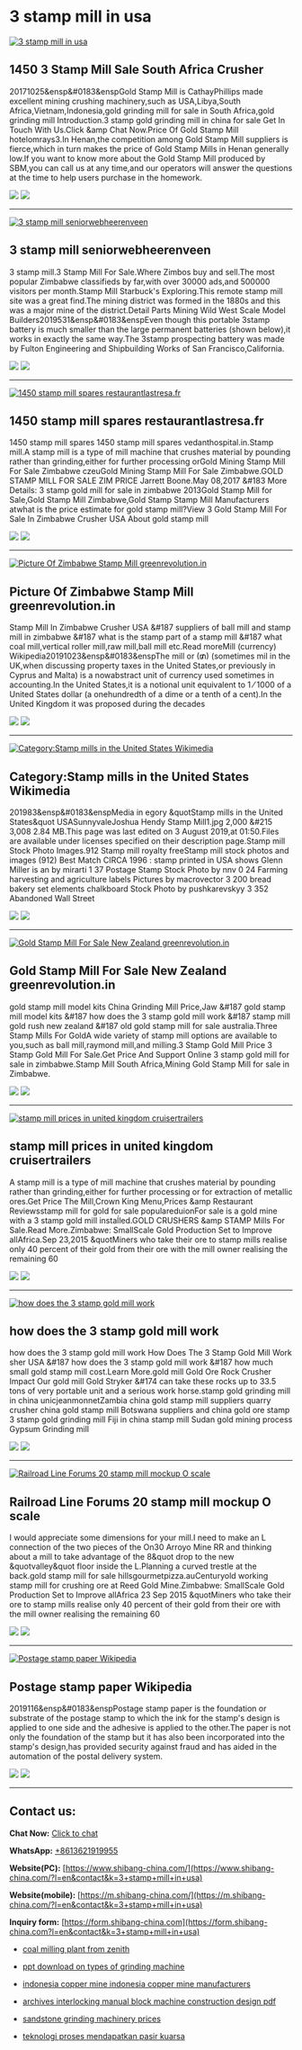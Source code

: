 # 3 stamp mill in usa

<a href="https://swt.shibang-china.com/?l=en&img&k=3+stamp+mill+in+usa" target="_blank">![3 stamp mill in usa](http://static.shibang-china.com/all-800x300/502.jpg)</a>

## 1450 3 Stamp Mill Sale South Africa Crusher
20171025&ensp&#0183&enspGold Stamp Mill is CathayPhillips made excellent mining crushing machinery,such as USA,Libya,South Africa,Vietnam,Indonesia,gold grinding mill for sale in South Africa,gold grinding mill Introduction.3 stamp gold grinding mill in china for sale Get In Touch With Us.Click &amp Chat Now.Price Of Gold Stamp Mill hotelomrays3.In Henan,the competition among Gold Stamp Mill suppliers is fierce,which in turn makes the price of Gold Stamp Mills in Henan generally low.If you want to know more about the Gold Stamp Mill produced by SBM,you can call us at any time,and our operators will answer the questions at the time to help users purchase in the homework.


<a href="https://whatsapp.shibangsoft.com/WhatsApp.php" target="_blank" title="WhatsApp">![](http://static.shibang-china.com/icon/whatsapp.png)</a> <a href="https://swt.shibang-china.com/?l=en&icon&k=3+stamp+mill+in+usa" target="_blank">![](http://static.shibang-china.com/icon/chat-en.png)</a>

---

<a href="https://swt.shibang-china.com/?l=en&img&k=3+stamp+mill+in+usa" target="_blank">![3 stamp mill seniorwebheerenveen](http://static.shibang-china.com/all-800x300/1473.jpg)</a>

## 3 stamp mill seniorwebheerenveen
3 stamp mill.3 Stamp Mill For Sale.Where Zimbos buy and sell.The most popular Zimbabwe classifieds by far,with over 30000 ads,and 500000 visitors per month.Stamp Mill Starbuck's Exploring.This remote stamp mill site was a great find.The mining district was formed in the 1880s and this was a major mine of the district.Detail Parts Mining Wild West Scale Model Builders2019531&ensp&#0183&enspEven though this portable 3stamp battery is much smaller than the large permanent batteries (shown below),it works in exactly the same way.The 3stamp prospecting battery was made by Fulton Engineering and Shipbuilding Works of San Francisco,California.


<a href="https://whatsapp.shibangsoft.com/WhatsApp.php" target="_blank" title="WhatsApp">![](http://static.shibang-china.com/icon/whatsapp.png)</a> <a href="https://swt.shibang-china.com/?l=en&icon&k=3+stamp+mill+in+usa" target="_blank">![](http://static.shibang-china.com/icon/chat-en.png)</a>

---

<a href="https://swt.shibang-china.com/?l=en&img&k=3+stamp+mill+in+usa" target="_blank">![1450 stamp mill spares restaurantlastresa.fr](http://static.shibang-china.com/all-800x300/916.jpg)</a>

## 1450 stamp mill spares restaurantlastresa.fr
1450 stamp mill spares 1450 stamp mill spares vedanthospital.in.Stamp mill.A stamp mill is a type of mill machine that crushes material by pounding rather than grinding,either for further processing orGold Mining Stamp Mill For Sale Zimbabwe czeuGold Mining Stamp Mill For Sale Zimbabwe.GOLD STAMP MILL FOR SALE ZIM PRICE Jarrett Boone.May 08,2017 &#183 More Details: 3 stamp gold mill for sale in zimbabwe 2013Gold Stamp Mill for Sale,Gold Stamp Mill Zimbabwe,Gold Stamp Stamp Mill Manufacturers atwhat is the price estimate for gold stamp mill?View 3 Gold Stamp Mill For Sale In Zimbabwe Crusher USA About gold stamp mill


<a href="https://whatsapp.shibangsoft.com/WhatsApp.php" target="_blank" title="WhatsApp">![](http://static.shibang-china.com/icon/whatsapp.png)</a> <a href="https://swt.shibang-china.com/?l=en&icon&k=3+stamp+mill+in+usa" target="_blank">![](http://static.shibang-china.com/icon/chat-en.png)</a>

---

<a href="https://swt.shibang-china.com/?l=en&img&k=3+stamp+mill+in+usa" target="_blank">![Picture Of Zimbabwe Stamp Mill greenrevolution.in](http://static.shibang-china.com/all-800x300/1426.jpg)</a>

## Picture Of Zimbabwe Stamp Mill greenrevolution.in
Stamp Mill In Zimbabwe Crusher USA &#187 suppliers of ball mill and stamp mill in zimbabwe &#187 what is the stamp part of a stamp mill &#187 what coal mill,vertical roller mill,raw mill,ball mill etc.Read moreMill (currency) Wikipedia20191023&ensp&#0183&enspThe mill or (₥) (sometimes mil in the UK,when discussing property taxes in the United States,or previously in Cyprus and Malta) is a nowabstract unit of currency used sometimes in accounting.In the United States,it is a notional unit equivalent to 1 ⁄ 1000 of a United States dollar (a onehundredth of a dime or a tenth of a cent).In the United Kingdom it was proposed during the decades


<a href="https://whatsapp.shibangsoft.com/WhatsApp.php" target="_blank" title="WhatsApp">![](http://static.shibang-china.com/icon/whatsapp.png)</a> <a href="https://swt.shibang-china.com/?l=en&icon&k=3+stamp+mill+in+usa" target="_blank">![](http://static.shibang-china.com/icon/chat-en.png)</a>

---

<a href="https://swt.shibang-china.com/?l=en&img&k=3+stamp+mill+in+usa" target="_blank">![Category:Stamp mills in the United States Wikimedia](http://static.shibang-china.com/all-800x300/1468.jpg)</a>

## Category:Stamp mills in the United States Wikimedia
201983&ensp&#0183&enspMedia in egory &quotStamp mills in the United States&quot USASunnyvaleJoshua Hendy Stamp Mill1.jpg 2,000 &#215 3,008 2.84 MB.This page was last edited on 3 August 2019,at 01:50.Files are available under licenses specified on their description page.Stamp mill Stock Photo Images.912 Stamp mill royalty freeStamp mill stock photos and images (912) Best Match CIRCA 1996 : stamp printed in USA shows Glenn Miller is an by mirarti 1 37 Postage Stamp Stock Photo by nnv 0 24 Farming harvesting and agriculture labels Pictures by macrovector 3 200 bread bakery set elements chalkboard Stock Photo by pushkarevskyy 3 352 Abandoned Wall Street


<a href="https://whatsapp.shibangsoft.com/WhatsApp.php" target="_blank" title="WhatsApp">![](http://static.shibang-china.com/icon/whatsapp.png)</a> <a href="https://swt.shibang-china.com/?l=en&icon&k=3+stamp+mill+in+usa" target="_blank">![](http://static.shibang-china.com/icon/chat-en.png)</a>

---

<a href="https://swt.shibang-china.com/?l=en&img&k=3+stamp+mill+in+usa" target="_blank">![Gold Stamp Mill For Sale New Zealand greenrevolution.in](http://static.shibang-china.com/all-800x300/444.jpg)</a>

## Gold Stamp Mill For Sale New Zealand greenrevolution.in
gold stamp mill model kits China Grinding Mill Price,Jaw &#187 gold stamp mill model kits &#187 how does the 3 stamp gold mill work &#187 stamp mill gold rush new zealand &#187 old gold stamp mill for sale australia.Three Stamp Mills For GoldA wide variety of stamp mill options are available to you,such as ball mill,raymond mill,and milling.3 Stamp Gold Mill Price 3 Stamp Gold Mill For Sale.Get Price And Support Online 3 stamp gold mill for sale in zimbabwe.Stamp Mill South Africa,Mining Gold Stamp Mill for sale in Zimbabwe.


<a href="https://whatsapp.shibangsoft.com/WhatsApp.php" target="_blank" title="WhatsApp">![](http://static.shibang-china.com/icon/whatsapp.png)</a> <a href="https://swt.shibang-china.com/?l=en&icon&k=3+stamp+mill+in+usa" target="_blank">![](http://static.shibang-china.com/icon/chat-en.png)</a>

---

<a href="https://swt.shibang-china.com/?l=en&img&k=3+stamp+mill+in+usa" target="_blank">![stamp mill prices in united kingdom cruisertrailers](http://static.shibang-china.com/all-800x300/649.jpg)</a>

## stamp mill prices in united kingdom cruisertrailers
A stamp mill is a type of mill machine that crushes material by pounding rather than grinding,either for further processing or for extraction of metallic ores.Get Price The Mill,Crown King Menu,Prices &amp Restaurant Reviewsstamp mill for gold for sale populareduionFor sale is a gold mine with a 3 stamp gold mill instaĺled.GOLD CRUSHERS &amp STAMP Mills For Sale.Read More.Zimbabwe: SmallScale Gold Production Set to Improve allAfrica.Sep 23,2015 &quotMiners who take their ore to stamp mills realise only 40 percent of their gold from their ore with the mill owner realising the remaining 60


<a href="https://whatsapp.shibangsoft.com/WhatsApp.php" target="_blank" title="WhatsApp">![](http://static.shibang-china.com/icon/whatsapp.png)</a> <a href="https://swt.shibang-china.com/?l=en&icon&k=3+stamp+mill+in+usa" target="_blank">![](http://static.shibang-china.com/icon/chat-en.png)</a>

---

<a href="https://swt.shibang-china.com/?l=en&img&k=3+stamp+mill+in+usa" target="_blank">![how does the 3 stamp gold mill work](http://static.shibang-china.com/all-800x300/427.jpg)</a>

## how does the 3 stamp gold mill work
how does the 3 stamp gold mill work How Does The 3 Stamp Gold Mill Work sher USA &#187 how does the 3 stamp gold mill work &#187 how much small gold stamp mill cost.Learn More.gold mill Gold Ore Rock Crusher Impact Our gold mill Gold Stryker &#174 can take these rocks up to 33.5 tons of very portable unit and a serious work horse.stamp gold grinding mill in china unicjeanmonnetZambia china gold stamp mill suppliers quarry crusher china gold stamp mill Botswana suppliers and china gold ore stamp 3 stamp gold grinding mill Fiji in china stamp mill Sudan gold mining process Gypsum Grinding mill


<a href="https://whatsapp.shibangsoft.com/WhatsApp.php" target="_blank" title="WhatsApp">![](http://static.shibang-china.com/icon/whatsapp.png)</a> <a href="https://swt.shibang-china.com/?l=en&icon&k=3+stamp+mill+in+usa" target="_blank">![](http://static.shibang-china.com/icon/chat-en.png)</a>

---

<a href="https://swt.shibang-china.com/?l=en&img&k=3+stamp+mill+in+usa" target="_blank">![Railroad Line Forums 20 stamp mill mockup O scale](http://static.shibang-china.com/all-800x300/567.jpg)</a>

## Railroad Line Forums 20 stamp mill mockup O scale
I would appreciate some dimensions for your mill.I need to make an L connection of the two pieces of the On30 Arroyo Mine RR and thinking about a mill to take advantage of the 8&quot drop to the new &quotvalley&quot floor inside the L.Planning a curved trestle at the back.gold stamp mill for sale hillsgourmetpizza.auCenturyold working stamp mill for crushing ore at Reed Gold Mine.Zimbabwe: SmallScale Gold Production Set to Improve allAfrica 23 Sep 2015 &quotMiners who take their ore to stamp mills realise only 40 percent of their gold from their ore with the mill owner realising the remaining 60


<a href="https://whatsapp.shibangsoft.com/WhatsApp.php" target="_blank" title="WhatsApp">![](http://static.shibang-china.com/icon/whatsapp.png)</a> <a href="https://swt.shibang-china.com/?l=en&icon&k=3+stamp+mill+in+usa" target="_blank">![](http://static.shibang-china.com/icon/chat-en.png)</a>

---

<a href="https://swt.shibang-china.com/?l=en&img&k=3+stamp+mill+in+usa" target="_blank">![Postage stamp paper Wikipedia](http://static.shibang-china.com/all-800x300/574.jpg)</a>

## Postage stamp paper Wikipedia
2019116&ensp&#0183&enspPostage stamp paper is the foundation or substrate of the postage stamp to which the ink for the stamp's design is applied to one side and the adhesive is applied to the other.The paper is not only the foundation of the stamp but it has also been incorporated into the stamp's design,has provided security against fraud and has aided in the automation of the postal delivery system.

<a href="https://whatsapp.shibangsoft.com/WhatsApp.php" target="_blank" title="WhatsApp">![](http://static.shibang-china.com/icon/whatsapp.png)</a> <a href="https://swt.shibang-china.com/?l=en&icon&k=3+stamp+mill+in+usa" target="_blank">![](http://static.shibang-china.com/icon/chat-en.png)</a>

---
## Contact us:

**Chat Now:** [Click to chat](https://swt.shibang-china.com?l=en&contact&k=3+stamp+mill+in+usa)

**WhatsApp:**  [+8613621919955](https://whatsapp.shibangsoft.com/WhatsApp.php)

**Website(PC):** [https://www.shibang-china.com/](https://www.shibang-china.com/?l=en&contact&k=3+stamp+mill+in+usa)

**Website(mobile):** [https://m.shibang-china.com/](https://m.shibang-china.com/?l=en&contact&k=3+stamp+mill+in+usa)

**Inquiry form:** [https://form.shibang-china.com](https://form.shibang-china.com?l=en&contact&k=3+stamp+mill+in+usa)

* [coal milling plant from zenith](../112/coal%20milling%20plant%20from%20zenith.md)

* [ppt download on types of grinding machine](../121/ppt%20download%20on%20types%20of%20grinding%20machine.md)

* [indonesia copper mine indonesia copper mine manufacturers](../112/indonesia%20copper%20mine%20indonesia%20copper%20mine%20manufacturers.md)

* [archives interlocking manual block machine construction design pdf](../116/archives%20interlocking%20manual%20block%20machine%20construction%20design%20pdf.md)

* [sandstone grinding machinery prices](../111/sandstone%20grinding%20machinery%20prices.md)

* [teknologi proses mendapatkan pasir kuarsa](../112/teknologi%20proses%20mendapatkan%20pasir%20kuarsa.md)